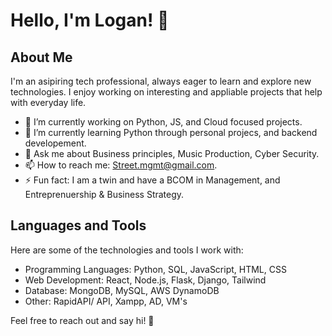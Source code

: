 # Hello, I'm Logan! 👋

## About Me

I'm an asipiring tech professional, always eager to learn and explore new technologies. I enjoy working on interesting and appliable projects that help with everyday life. 

- 🔭 I’m currently working on Python, JS, and Cloud focused projects.
- 🌱 I’m currently learning Python through personal projecs, and backend developement.
- 💬 Ask me about Business principles, Music Production, Cyber Security.
- 📫 How to reach me: Street.mgmt@gmail.com.
- ⚡ Fun fact: I am a twin and have a BCOM in Management, and Entreprenuership & Business Strategy.

## Languages and Tools

Here are some of the technologies and tools I work with:

- Programming Languages: Python, SQL, JavaScript, HTML, CSS
- Web Development: React, Node.js, Flask, Django, Tailwind
- Database: MongoDB, MySQL, AWS DynamoDB
- Other: RapidAPI/ API, Xampp, AD, VM's

Feel free to reach out and say hi! 👋

